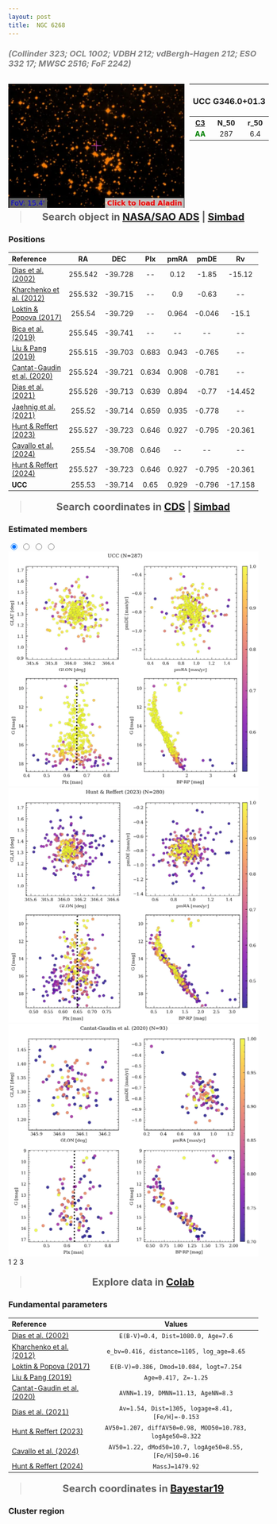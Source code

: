 ```yaml
---
layout: post
title:  NGC 6268
---
```

<h3><span style="color: #808080;"><i>(Collinder 323; OCL 1002; VDBH 212; vdBergh-Hagen 212; ESO 332 17; MWSC 2516; FoF 2242)</i></span></h3><div style="display: flex; justify-content: space-between; width:720px;height:250px">
<div style="text-align: center;">

<!-- Static image + data attributes for FOV and target -->
<img id="aladin_img"
     data-umami-event="aladin_load"
     src="https://raw.githubusercontent.com/ucc23/Q4P/main/plots/aladin/ngc6268.webp"
     alt="Click to load Aladin Lite" 
     style="width:355px;height:250px; cursor: pointer;"
     data-fov="0.213" 
     data-target="255.53 -39.714"/>
<!-- Div to contain Aladin Lite viewer -->
<div id="aladin-lite-div" style="width:355px;height:250px;display:none;"></div>
<!-- Aladin Lite script (will be loaded after the image is clicked) -->
<script src="{{ site.baseurl }}/scripts/aladin_load.js"></script>

</div>
<!-- Left block -->

<table style="width:355px;height:250px;">
  <!-- Row 1 (title) -->
  <tr>
    <td colspan="5"><h3>UCC G346.0+01.3</h3></td>
  </tr>
  <!-- Row 2 -->
  <tr>
    <th style="text-align: center;"><a href="https://ucc.ar/faq#what-is-the-c3-parameter" title="Combined class">C3</a></th>
    <th style="text-align: center;"><div title="Stars with membership probability >50%">N_50</div></th>
    <th style="text-align: center;"><div title="Radius that contains half the members [arcmin]">r_50</div></th>
  </tr>
  <!-- Row 3 -->
  <tr>
    <td style="text-align: center;"><span style="color: green; font-weight: bold;">A</span><span style="color: green; font-weight: bold;">A</span></td>
    <td style="text-align: center;">287</td>
    <td style="text-align: center;">6.4</td>
  </tr>
</table>
</div>

> <p style="text-align:center; font-weight: bold; font-size:20px">Search object in <a data-umami-event="nasa_search" href="https://ui.adsabs.harvard.edu/search/q=%20collection%3Aastronomy%20body%3A%22NGC%206268%22&sort=date%20desc%2C%20bibcode%20desc&p_=0" target="_blank">NASA/SAO ADS</a> | <a data-umami-event="simbad_search" href="https://simbad.cds.unistra.fr/simbad/sim-id-refs?Ident=ngc6268" target="_blank">Simbad</a></p>


### Positions

| Reference    | RA    | DEC   | Plx  | pmRA  | pmDE   |  Rv  |
| :---         | :---: | :---: | :---: | :---: | :---: | :---: |
|[Dias et al. (2002)](https://ui.adsabs.harvard.edu/abs/2002A%26A...389..871D) | 255.542 | -39.728 | -- | 0.12 | -1.85 | -15.12 |
|[Kharchenko et al. (2012)](https://ui.adsabs.harvard.edu/abs/2012A%26A...543A.156K) | 255.532 | -39.715 | -- | 0.9 | -0.63 | -- |
|[Loktin & Popova (2017)](https://ui.adsabs.harvard.edu/abs/2017AstBu..72..257L) | 255.54 | -39.729 | -- | 0.964 | -0.046 | -15.1 |
|[Bica et al. (2019)](https://ui.adsabs.harvard.edu/abs/2019AJ....157...12B) | 255.545 | -39.741 | -- | -- | -- | -- |
|[Liu & Pang (2019)](https://ui.adsabs.harvard.edu/abs/2019ApJS..245...32L) | 255.515 | -39.703 | 0.683 | 0.943 | -0.765 | -- |
|[Cantat-Gaudin et al. (2020)](https://ui.adsabs.harvard.edu/abs/2020A%26A...640A...1C) | 255.524 | -39.721 | 0.634 | 0.908 | -0.781 | -- |
|[Dias et al. (2021)](https://ui.adsabs.harvard.edu/abs/2021MNRAS.504..356D) | 255.526 | -39.713 | 0.639 | 0.894 | -0.77 | -14.452 |
|[Jaehnig et al. (2021)](https://ui.adsabs.harvard.edu/abs/2021ApJ...923..129J) | 255.52 | -39.714 | 0.659 | 0.935 | -0.778 | -- |
|[Hunt & Reffert (2023)](https://ui.adsabs.harvard.edu/abs/2023A%26A...673A.114H) | 255.527 | -39.723 | 0.646 | 0.927 | -0.795 | -20.361 |
|[Cavallo et al. (2024)](https://ui.adsabs.harvard.edu/abs/2024AJ....167...12C) | 255.54 | -39.708 | 0.646 | -- | -- | -- |
|[Hunt & Reffert (2024)](https://ui.adsabs.harvard.edu/abs/2024A%26A...686A..42H) | 255.527 | -39.723 | 0.646 | 0.927 | -0.795 | -20.361 |
| **UCC** |255.53 | -39.714 | 0.65 | 0.929 | -0.796 | -17.158 |

> <p style="text-align:center; font-weight: bold; font-size:20px">Search coordinates in <a data-umami-event="cds_coord_search" href="https://cdsportal.u-strasbg.fr/?target=255.53,-39.714" target="_blank">CDS</a> | <a data-umami-event="simbad_coord_search" href="https://simbad.cds.unistra.fr/mobile/object_list.html?coord=255.53%20-39.714&output=json&radius=5&userEntry=ngc6268" target="_blank">Simbad</a></p>

### Estimated members

<div class="carousel">
<input type="radio" name="radio-btn" id="slide1" checked>
<input type="radio" name="radio-btn" id="slide1">
<input type="radio" name="radio-btn" id="slide2">
<input type="radio" name="radio-btn" id="slide3">
<div class="slides">
<div class="slide">
<a href="https://raw.githubusercontent.com/ucc23/Q4P/main/plots/UCC/ngc6268.webp" target="_blank">
<img src="https://raw.githubusercontent.com/ucc23/Q4P/main/plots/UCC/ngc6268.webp" alt="NGC 6268 UCC">
</a>
</div>
<div class="slide">
<a href="https://raw.githubusercontent.com/ucc23/Q4P/main/plots/HUNT23/ngc6268.webp" target="_blank">
<img src="https://raw.githubusercontent.com/ucc23/Q4P/main/plots/HUNT23/ngc6268.webp" alt="NGC 6268 HUNT23">
</a>
</div>
<div class="slide">
<a href="https://raw.githubusercontent.com/ucc23/Q4P/main/plots/CANTAT20/ngc6268.webp" target="_blank">
<img src="https://raw.githubusercontent.com/ucc23/Q4P/main/plots/CANTAT20/ngc6268.webp" alt="NGC 6268 CANTAT20">
</a>
</div>
</div>
<div class="indicators">
<label for="slide1">1</label>
<label for="slide2">2</label>
<label for="slide3">3</label>
</div>
</div>


> <p style="text-align:center; font-weight: bold; font-size:20px">Explore data in <a data-umami-event="colab" href="https://colab.research.google.com/github/ucc23/ucc/blob/main/assets/notebook.ipynb" target="_blank">Colab</a></p>


### Fundamental parameters

| Reference |  Values |
| :---      |  :---:  |
| [Dias et al. (2002)](https://ui.adsabs.harvard.edu/abs/2002A%26A...389..871D) | `E(B-V)=0.4, Dist=1080.0, Age=7.6` |
| [Kharchenko et al. (2012)](https://ui.adsabs.harvard.edu/abs/2012A%26A...543A.156K) | `e_bv=0.416, distance=1105, log_age=8.65` |
| [Loktin & Popova (2017)](https://ui.adsabs.harvard.edu/abs/2017AstBu..72..257L) | `E(B-V)=0.386, Dmod=10.084, logt=7.254` |
| [Liu & Pang (2019)](https://ui.adsabs.harvard.edu/abs/2019ApJS..245...32L) | `Age=0.417, Z=-1.25` |
| [Cantat-Gaudin et al. (2020)](https://ui.adsabs.harvard.edu/abs/2020A%26A...640A...1C) | `AVNN=1.19, DMNN=11.13, AgeNN=8.3` |
| [Dias et al. (2021)](https://ui.adsabs.harvard.edu/abs/2021MNRAS.504..356D) | `Av=1.54, Dist=1305, logage=8.41, [Fe/H]=-0.153` |
| [Hunt & Reffert (2023)](https://ui.adsabs.harvard.edu/abs/2023A%26A...673A.114H) | `AV50=1.207, diffAV50=0.98, MOD50=10.783, logAge50=8.322` |
| [Cavallo et al. (2024)](https://ui.adsabs.harvard.edu/abs/2024AJ....167...12C) | `AV50=1.22, dMod50=10.7, logAge50=8.55, [Fe/H]50=0.16` |
| [Hunt & Reffert (2024)](https://ui.adsabs.harvard.edu/abs/2024A%26A...686A..42H) | `MassJ=1479.92` |

> <p style="text-align:center; font-weight: bold; font-size:20px">Search coordinates in <a data-umami-event="bayestar" href="http://argonaut.skymaps.info/query?lon=346.056%20&lat=1.316&coordsys=gal&mapname=bayestar2019" target="_blank">Bayestar19</a></p>


### Cluster region

<html lang="en">
  <body>
    <center>
    <div id="plot-params"
         data-oc-name="ngc6268"
         data-ra-center="255.52"
         data-dec-center="-39.72"
         data-rad-deg="6.4"
         data-plx="0.65">
    </div>
    <div id="plot-container">
        <div id="plot"></div>
    </div>
    <script defer type="module" src="{{ site.baseurl }}/scripts/radec_scatter.js"></script>
    </center>
  </body>
</html>
<br>
